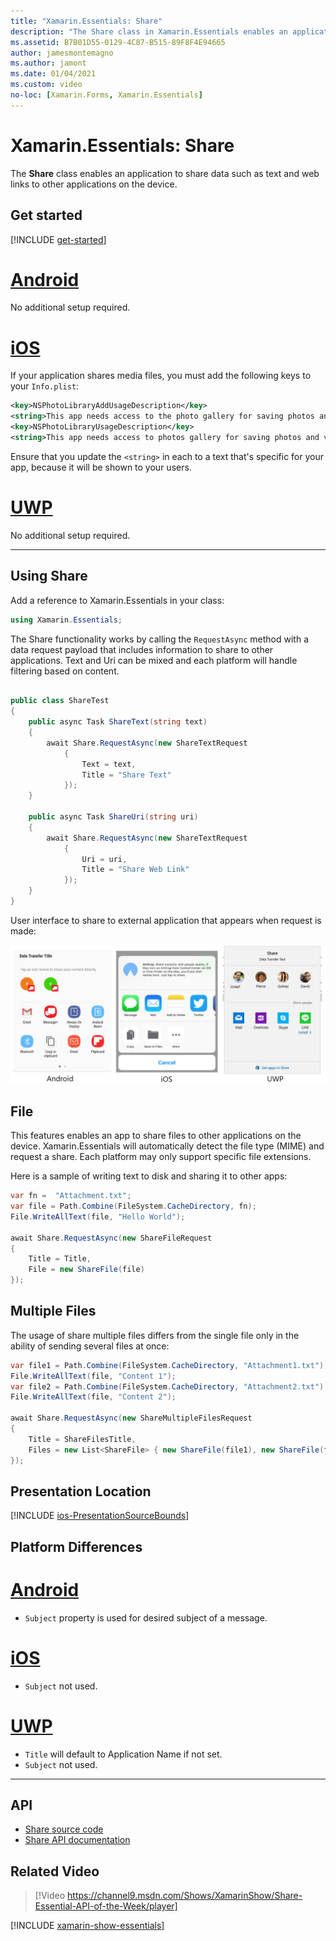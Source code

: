 ```yaml
---
title: "Xamarin.Essentials: Share"
description: "The Share class in Xamarin.Essentials enables an application to share data such as text, files, and web links to other applications on the device."
ms.assetid: B7B01D55-0129-4C87-B515-89F8F4E94665
author: jamesmontemagno
ms.author: jamont
ms.date: 01/04/2021
ms.custom: video
no-loc: [Xamarin.Forms, Xamarin.Essentials]
---
```


# Xamarin.Essentials: Share

The **Share** class enables an application to share data such as text and web links to other applications on the device.

## Get started

[!INCLUDE [get-started](includes/get-started.md)]

# [Android](#tab/android)

No additional setup required.

# [iOS](#tab/ios)

If your application shares media files, you must add the following keys to your `Info.plist`:

```xml
<key>NSPhotoLibraryAddUsageDescription</key>
<string>This app needs access to the photo gallery for saving photos and videos.</string>
<key>NSPhotoLibraryUsageDescription</key>
<string>This app needs access to photos gallery for saving photos and videos.</string>
```

Ensure that you update the `<string>` in each to a text that's specific for your app, because it will be shown to your users.

# [UWP](#tab/uwp)

No additional setup required.

-----

## Using Share

Add a reference to Xamarin.Essentials in your class:

```csharp
using Xamarin.Essentials;
```

The Share functionality works by calling the `RequestAsync` method with a data request payload that includes information to share to other applications. Text and Uri can be mixed and each platform will handle filtering based on content.

```csharp

public class ShareTest
{
    public async Task ShareText(string text)
    {
        await Share.RequestAsync(new ShareTextRequest
            {
                Text = text,
                Title = "Share Text"
            });
    }

    public async Task ShareUri(string uri)
    {
        await Share.RequestAsync(new ShareTextRequest
            {
                Uri = uri,
                Title = "Share Web Link"
            });
    }
}
```

User interface to share to external application that appears when request is made:

![Share to external application UI.](images/share.png)

## File

This features enables an app to share files to other applications on the device. Xamarin.Essentials will automatically detect the file type (MIME) and request a share. Each platform may only support specific file extensions.

Here is a sample of writing text to disk and sharing it to other apps:

```csharp
var fn =  "Attachment.txt";
var file = Path.Combine(FileSystem.CacheDirectory, fn);
File.WriteAllText(file, "Hello World");

await Share.RequestAsync(new ShareFileRequest
{
    Title = Title,
    File = new ShareFile(file)
});
```

## Multiple Files

The usage of share multiple files differs from the single file only in the ability of sending several files at once:

```csharp
var file1 = Path.Combine(FileSystem.CacheDirectory, "Attachment1.txt");
File.WriteAllText(file, "Content 1");
var file2 = Path.Combine(FileSystem.CacheDirectory, "Attachment2.txt");
File.WriteAllText(file, "Content 2");

await Share.RequestAsync(new ShareMultipleFilesRequest
{
    Title = ShareFilesTitle,
    Files = new List<ShareFile> { new ShareFile(file1), new ShareFile(file2) }
});
```

## Presentation Location

[!INCLUDE [ios-PresentationSourceBounds](includes/ios-PresentationSourceBounds.md)]

## Platform Differences

# [Android](#tab/android)

- `Subject` property is used for desired subject of a message.

# [iOS](#tab/ios)

- `Subject` not used.

# [UWP](#tab/uwp)

- `Title` will default to Application Name if not set.
- `Subject` not used.

-----

## API

- [Share source code](https://github.com/xamarin/Essentials/tree/main/Xamarin.Essentials/Share)
- [Share API documentation](xref:Xamarin.Essentials.Share)

## Related Video

> [!Video https://channel9.msdn.com/Shows/XamarinShow/Share-Essential-API-of-the-Week/player]

[!INCLUDE [xamarin-show-essentials](includes/xamarin-show-essentials.md)]

